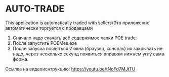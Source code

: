 # AUTO-TRADE
This application is automatically traded with sellers/Это приложение автоматически торгуется с продавцами

1) Сначало надо скачать всё содержимое папки POE trade.
2) После запустить POEMes.exe
3) После запуска появяться 2 окна (браузер, консоль) их закрывать не надо, через несколько секунд появиться вправом нижнем углу сама форма.

Ссылка на видеоиснтрукцию: https://youtu.be/tNoFd7MJtTU
